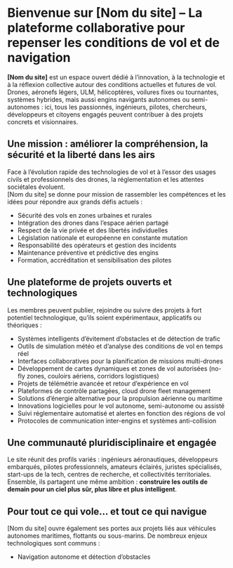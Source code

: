# Bienvenue sur [Nom du site] – La plateforme collaborative pour repenser les conditions de vol et de navigation

**[Nom du site]** est un espace ouvert dédié à l’innovation, à la technologie et à la réflexion collective autour des conditions actuelles et futures de vol. Drones, aéronefs légers, ULM, hélicoptères, voilures fixes ou tournantes, systèmes hybrides, mais aussi engins navigants autonomes ou semi-autonomes : ici, tous les passionnés, ingénieurs, pilotes, chercheurs, développeurs et citoyens engagés peuvent contribuer à des projets concrets et visionnaires.

## Une mission : améliorer la compréhension, la sécurité et la liberté dans les airs

Face à l’évolution rapide des technologies de vol et à l’essor des usages civils et professionnels des drones, la réglementation et les attentes sociétales évoluent.  
[Nom du site] se donne pour mission de rassembler les compétences et les idées pour répondre aux grands défis actuels :

- Sécurité des vols en zones urbaines et rurales
- Intégration des drones dans l’espace aérien partagé
- Respect de la vie privée et des libertés individuelles
- Législation nationale et européenne en constante mutation
- Responsabilité des opérateurs et gestion des incidents
- Maintenance préventive et prédictive des engins
- Formation, accréditation et sensibilisation des pilotes

## Une plateforme de projets ouverts et technologiques

Les membres peuvent publier, rejoindre ou suivre des projets à fort potentiel technologique, qu’ils soient expérimentaux, applicatifs ou théoriques :

- Systèmes intelligents d’évitement d’obstacles et de détection de trafic
- Outils de simulation météo et d’analyse des conditions de vol en temps réel
- Interfaces collaboratives pour la planification de missions multi-drones
- Développement de cartes dynamiques et zones de vol autorisées (no-fly zones, couloirs aériens, corridors logistiques)
- Projets de télémétrie avancée et retour d’expérience en vol
- Plateformes de contrôle partagées, cloud drone fleet management
- Solutions d’énergie alternative pour la propulsion aérienne ou maritime
- Innovations logicielles pour le vol autonome, semi-autonome ou assisté
- Suivi réglementaire automatisé et alertes en fonction des régions de vol
- Protocoles de communication inter-engins et systèmes anti-collision

## Une communauté pluridisciplinaire et engagée

Le site réunit des profils variés : ingénieurs aéronautiques, développeurs embarqués, pilotes professionnels, amateurs éclairés, juristes spécialisés, start-ups de la tech, centres de recherche, et collectivités territoriales. Ensemble, ils partagent une même ambition : **construire les outils de demain pour un ciel plus sûr, plus libre et plus intelligent**.

## Pour tout ce qui vole… et tout ce qui navigue

[Nom du site] ouvre également ses portes aux projets liés aux véhicules autonomes maritimes, flottants ou sous-marins. De nombreux enjeux technologiques sont communs :

- Navigation autonome et détection d’obstacles

